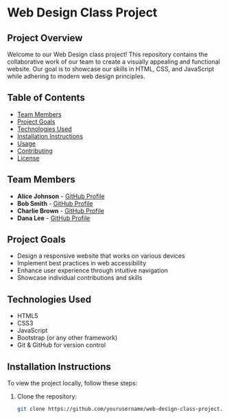 # Web Design Class Project

## Project Overview
Welcome to our Web Design class project! This repository contains the collaborative work of our team to create a visually appealing and functional website. Our goal is to showcase our skills in HTML, CSS, and JavaScript while adhering to modern web design principles.

## Table of Contents
- [Team Members](#team-members)
- [Project Goals](#project-goals)
- [Technologies Used](#technologies-used)
- [Installation Instructions](#installation-instructions)
- [Usage](#usage)
- [Contributing](#contributing)
- [License](#license)

## Team Members
- **Alice Johnson** - [GitHub Profile](https://github.com/alicej)
- **Bob Smith** - [GitHub Profile](https://github.com/bobsmith)
- **Charlie Brown** - [GitHub Profile](https://github.com/charliebrown)
- **Dana Lee** - [GitHub Profile](https://github.com/danalee)

## Project Goals
- Design a responsive website that works on various devices
- Implement best practices in web accessibility
- Enhance user experience through intuitive navigation
- Showcase individual contributions and skills

## Technologies Used
- HTML5
- CSS3
- JavaScript
- Bootstrap (or any other framework)
- Git & GitHub for version control

## Installation Instructions
To view the project locally, follow these steps:

1. Clone the repository:
   ```bash
   git clone https://github.com/yourusername/web-design-class-project.git
